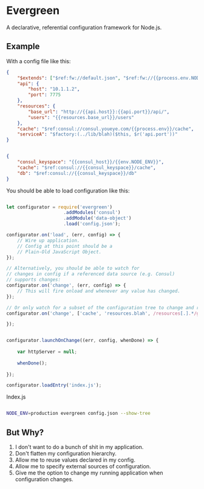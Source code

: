 # Evergreen

A declarative, referential configuration framework for Node.js.

## Example

With a config file like this:

```json
{
	"$extends": ["$ref:fw://default.json", "$ref:fw://{{process.env.NODE_ENV}}.json"],
	"api": {
		"host": "10.1.1.2",
		"port": 7775
	},
	"resources": {
		"base_url": "http://{{api.host}}:{{api.port}}/api/",
		"users": "{{resources.base_url}}/users"
	},
	"cache": "$ref:consul://consul.youeye.com/{{process.env}}/cache",
	"serviceA": "$factory:(../lib/blah)($this, $r('api.port'))"
}


{
	"consul_keyspace": "{{consul_host}}/{{env.NODE_ENV}}",
	"cache": "$ref:consul://{{consul_keyspace}}/cache",
	"db": "$ref:consul://{{consul_keyspace}}/db"
}
```

You should be able to load configuration like this:

```javascript

let configurator = require('evergreen')
                     .addModules('consul')
                     .addModule('data-object')
                     .load('config.json');

configurator.on('load', (err, config) => {
	// Wire up application.
	// Config at this point should be a 
	// Plain-Old JavaScript Object.
});

// Alternatively, you should be able to watch for
// changes in config if a referenced data source (e.g. Consul)
// supports changes:
configurator.on('change', (err, config) => {
	// This will fire onload and whenever any value has changed.
});

// Or only watch for a subset of the configuration tree to change and react to that change.
configurator.on('change', ['cache', 'resources.blah', /resources[.].*/gi], (config) => {

});


configurator.launchOnChange((err, config, whenDone) => {
	
	var httpServer = null;
	
	whenDone();
	
});

configurator.loadEntry('index.js');

```

Index.js

```javascript


```


```bash
NODE_ENV=production evergreen config.json --show-tree
```

## But Why?

1. I don't want to do a bunch of shit in my application. 
2. Don't flatten my configuration hierarchy.
3. Allow me to reuse values declared in my config.
4. Allow me to specify external sources of configuration.
5. Give me the option to change my running application when configuration changes.
